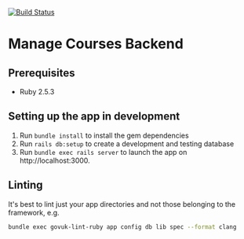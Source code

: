 [![Build Status](https://travis-ci.org/DFE-Digital/manage-courses-backend.svg?branch=master)](https://travis-ci.org/DFE-Digital/manage-courses-backend)

# Manage Courses Backend

## Prerequisites

- Ruby 2.5.3

## Setting up the app in development

1. Run `bundle install` to install the gem dependencies
2. Run `rails db:setup` to create a development and testing database
3. Run `bundle exec rails server` to launch the app on http://localhost:3000.

## Linting

It's best to lint just your app directories and not those belonging to the framework, e.g.

```bash
bundle exec govuk-lint-ruby app config db lib spec --format clang
```
